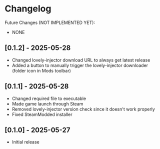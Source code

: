 # Changelog

Future Changes (NOT IMPLEMENTED YET):

- NONE

## [0.1.2] - 2025-05-28

- Changed lovely-injector download URL to always get latest release
- Added a button to manually trigger the lovely-injector downloader (folder icon in Mods toolbar)

## [0.1.1] - 2025-05-28

- Changed required file to executable
- Made game launch through Steam
- Removed lovely-injector version check since it doesn't work properly
- Fixed SteamModded installer

## [0.1.0] - 2025-05-27

- Initial release
